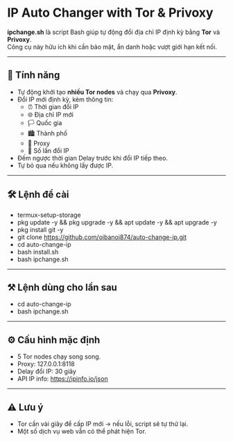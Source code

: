# IP Auto Changer with Tor & Privoxy

**ipchange.sh** là script Bash giúp tự động đổi địa chỉ IP định kỳ bằng **Tor** và **Privoxy**.  
Công cụ này hữu ích khi cần bảo mật, ẩn danh hoặc vượt giới hạn kết nối.

---

## 📌 Tính năng
- Tự động khởi tạo **nhiều Tor nodes** và chạy qua **Privoxy**.
- Đổi IP mới định kỳ, kèm thông tin:
  - ⏰ Thời gian đổi IP
  - 🌐 Địa chỉ IP mới
  - 🏳 Quốc gia
  - 🏙 Thành phố
  - 🔌 Proxy
  - 🔄 Số lần đổi IP
- Đếm ngược thời gian Delay trước khi đổi IP tiếp theo.
- Tự bỏ qua nếu không lấy được IP.

---

## 🛠 Lệnh để cài

- termux-setup-storage
- pkg update -y && pkg upgrade -y && apt update -y && apt upgrade -y
- pkg install git -y
- git clone https://github.com/oibanoi874/auto-change-ip.git
- cd auto-change-ip
- bash install.sh
- bash ipchange.sh

---

## ⚒ Lệnh dùng cho lần sau
- cd auto-change-ip
- bash ipchange.sh

---

## ⚙ Cấu hình mặc định

- 5 Tor nodes chạy song song.
 - Proxy: 127.0.0.1:8118
 - Delay đổi IP: 30 giây
 - API IP info: https://ipinfo.io/json

 ---

 ## ⚠ Lưu ý
- Tor cần vài giây để cấp IP mới → nếu lỗi, script sẽ tự thử lại.
- Một số dịch vụ web vẫn có thể phát hiện Tor.

